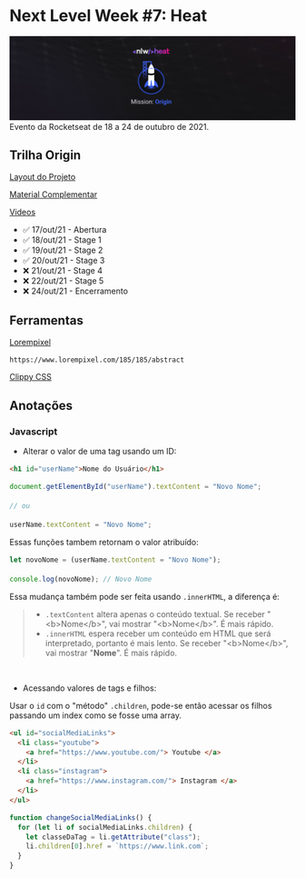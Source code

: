 # Next Level Week #7: Heat

![nlw-heat-origin-logo](./nlw-heat-origin.png)
Evento da Rocketseat de 18 a 24 de outubro de 2021.

## Trilha Origin

[Layout do Projeto](https://www.figma.com/community/file/1031698737363668691)

[Material Complementar](https://efficient-sloth-d85.notion.site/Origin-00a89e06c0b7412bb6daf435243df92d)

[Videos](https://nextlevelweek.com/episodios/origin/aula-1/edicao/7)

- ✅ 17/out/21 - Abertura
- ✅ 18/out/21 - Stage 1
- ✅ 19/out/21 - Stage 2
- ✅ 20/out/21 - Stage 3
- ❌ 21/out/21 - Stage 4
- ❌ 22/out/21 - Stage 5
- ❌ 24/out/21 - Encerramento

## Ferramentas

[Lorempixel](https://www.lorempixel.com/185/185/abstract)

```
https://www.lorempixel.com/185/185/abstract
```

[Clippy CSS](https://bennettfeely.com/clippy/)

## Anotações

### Javascript

- Alterar o valor de uma tag usando um ID:

```html
<h1 id="userName">Nome do Usuário</h1>
```

```js
document.getElementById("userName").textContent = "Novo Nome";

// ou

userName.textContent = "Novo Nome";
```

Essas funções tambem retornam o valor atribuído:

```js
let novoNome = (userName.textContent = "Novo Nome");

console.log(novoNome); // Novo Nome
```

Essa mudança também pode ser feita usando `.innerHTML`, a diferença é:

> - `.textContent` altera apenas o conteúdo textual. Se receber "\<b>Nome\</b>", vai mostrar "\<b>Nome\</b>". É mais rápido.
> - `.innerHTML` espera receber um conteúdo em HTML que será interpretado, portanto é mais lento. Se receber "\<b>Nome\</b>", vai mostrar "<b>Nome</b>". É mais rápido.

<br>

- Acessando valores de tags e filhos:

Usar o `id` com o "método" `.children`, pode-se então acessar os filhos passando um index como se fosse uma array.

```html
<ul id="socialMediaLinks">
  <li class="youtube">
    <a href="https://www.youtube.com/"> Youtube </a>
  </li>
  <li class="instagram">
    <a href="https://www.instagram.com/"> Instagram </a>
  </li>
</ul>
```

```js
function changeSocialMediaLinks() {
  for (let li of socialMediaLinks.children) {
    let classeDaTag = li.getAttribute("class");
    li.children[0].href = `https://www.link.com`;
  }
}
```
